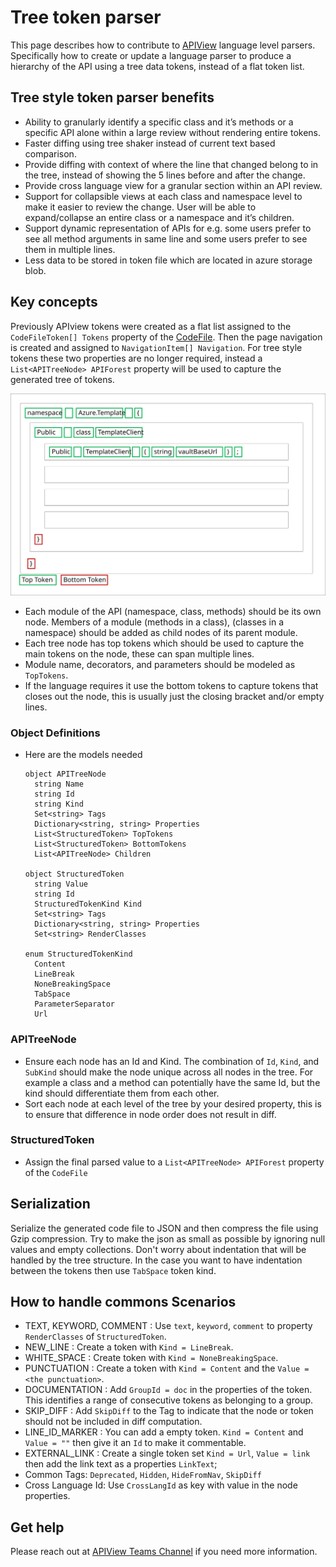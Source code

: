 # Tree token parser

This page describes how to contribute to [APIView](../../../src//dotnet/APIView/APIViewWeb/APIViewWeb.csproj) language level parsers.
Specifically how to create or update a language parser to produce a hierarchy of the API using a tree data tokens, instead of a flat token list.

## Tree style token parser benefits

- Ability to granularly identify a specific class and it’s methods or a specific API alone within a large review without rendering entire tokens.
- Faster diffing using tree shaker instead of current text based comparison.
- Provide diffing with context of where the line that changed belong to in the tree, instead of showing the 5 lines before and after the change.
- Provide cross language view for a granular section within an API review.
- Support for collapsible views at each class and namespace level to make it easier to review the change. User will be able to expand/collapse an entire class or a namespace and it’s children.
- Support dynamic representation of APIs for e.g. some users prefer to see all method arguments in same line and some users prefer to see them in multiple lines.
- Less data to be stored in token file which are located in azure storage blob.

## Key concepts

Previously APIview tokens were created as a flat list assigned to the `CodeFileToken[] Tokens`  property of the [CodeFile](../../../src/dotnet/APIView/APIView/Model/CodeFile.cs). Then the page navigation is created and assigned to `NavigationItem[] Navigation`. For tree style tokens these two properties are no longer required, instead a `List<APITreeNode> APIForest` property will be used to capture the generated tree of tokens.

![APITree](APITree.svg)

- Each module of the API (namespace, class, methods) should be its own node. Members of a module (methods in a class), (classes in a namespace) should be added as child nodes of its parent module.
- Each tree node has top tokens which should be used to capture the main tokens on the node, these can span multiple lines.
- Module name, decorators, and parameters should be modeled as `TopTokens`.
- If the language requires it use the bottom tokens to capture tokens that closes out the node, this is usually just the closing bracket and/or empty lines.

### Object Definitions

- Here are the models needed

  ```
  object APITreeNode
    string Name
    string Id
    string Kind
    Set<string> Tags
    Dictionary<string, string> Properties
    List<StructuredToken> TopTokens
    List<StructuredToken> BottomTokens
    List<APITreeNode> Children

  object StructuredToken
    string Value
    string Id
    StructuredTokenKind Kind
    Set<string> Tags
    Dictionary<string, string> Properties 
    Set<string> RenderClasses 

  enum StructuredTokenKind
    Content
    LineBreak
    NoneBreakingSpace
    TabSpace
    ParameterSeparator
    Url
  ```

### APITreeNode

- Ensure each node has an Id and Kind. The combination of `Id`, `Kind`, and `SubKind` should make the node unique across all nodes in the tree. For example a class and a method can potentially have the same Id, but the kind should differentiate them from each other.
- Sort each node at each level of the tree by your desired property, this is to ensure that difference in node order does not result in diff.

### StructuredToken

- Assign the final parsed value to a `List<APITreeNode> APIForest` property of the `CodeFile`

## Serialization

Serialize the generated code file to JSON and then compress the file using Gzip compression. Try to make the json as small as possible by ignoring null values and empty collections.
Don't worry about indentation that will be handled by the tree structure. In the case you want to have indentation between the tokens then use `TabSpace` token kind.

## How to handle commons Scenarios

- TEXT, KEYWORD, COMMENT : Use `text`, `keyword`, `comment` to property `RenderClasses` of `StructuredToken`.
- NEW_LINE : Create a token with `Kind = LineBreak`.
- WHITE_SPACE :  Create token with `Kind = NoneBreakingSpace`.
- PUNCTUATION : Create a token with `Kind = Content` and the `Value = <the punctuation>`.
- DOCUMENTATION : Add `GroupId = doc` in the properties of the token. This identifies a range of consecutive tokens as belonging to a group.
- SKIP_DIFF :  Add `SkipDiff` to the Tag to indicate that the node or token should not be included in diff computation.
- LINE_ID_MARKER : You can add a empty token. `Kind = Content` and `Value = ""` then give it an `Id` to make it commentable.
- EXTERNAL_LINK : Create a single token set `Kind = Url`, `Value = link` then add the link text as a properties `LinkText`;
- Common Tags: `Deprecated`, `Hidden`, `HideFromNav`, `SkipDiff`
- Cross Language Id: Use `CrossLangId` as key with value in the node properties.

## Get help

Please reach out at [APIView Teams Channel](https://teams.microsoft.com/l/channel/19%3A3adeba4aa1164f1c889e148b1b3e3ddd%40thread.skype/APIView?groupId=3e17dcb0-4257-4a30-b843-77f47f1d4121&tenantId=72f988bf-86f1-41af-91ab-2d7cd011db47) if you need more information.
